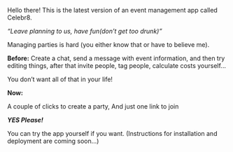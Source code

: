 
Hello there! This is the latest version of an event management app called Celebr8.

_“Leave planning to us, have fun(don’t get too drunk)”_

Managing parties is hard (you either know that or have to believe me).

**Before:**
Create a chat, send a message with event information, and then try editing things, after that invite people, tag people, calculate costs yourself...

You don’t want all of that in your life!

**Now:**

A couple of clicks to create a party,
And just one link to join

**_YES Please!_**

You can try the app yourself if you want.
(Instructions for installation and deployment are coming soon...)
